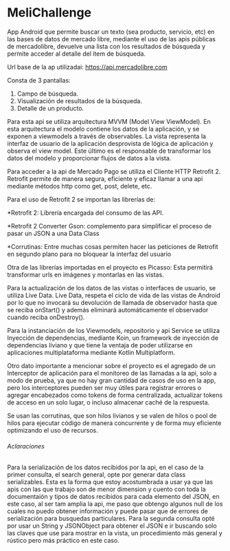 # MeliChallenge
App Android que permite buscar un texto (sea producto, servicio, etc) en  las bases de datos de mercado libre, mediante el uso de las apis públicas de mercadolibre, devuelve una lista con los resultados de búsqueda y permite acceder al detalle del ítem de búsqueda. 

Url base de la ap utilizadai: https://api.mercadolibre.com

Consta de 3 pantallas: 				

1. Campo de búsqueda.
2. Visualización de resultados de la búsqueda. 
3. Detalle de un producto. 

Para esta api se utiliza arquitectura MVVM (Model View ViewModel). En esta arquitectura el modelo contiene los datos de la aplicación, y se exponen a viewmodels a través de observables. La vista representa la interfaz de usuario de la aplicación desprovista de lógica de aplicación y observa el view model. Este último es el responsable de transformar los datos del modelo y proporcionar flujos de datos a la vista.

Para acceder a la api de Mercado Pago se utiliza el Cliente HTTP Retrofit 2. Retrofit permite de manera segura, eficiente  y eficaz llamar a una api mediante métodos http como get, post, delete, etc. 

Para el uso de Retrofit 2 se importan las librerías de: 

*Retrofit 2: Librería encargada del consumo de las API.

*Retrofit 2 Converter Gson: complemento para simplificar el proceso de pasar un JSON a una Data Class

*Corrutinas: Entre muchas cosas permiten hacer las peticiones de Retrofit en segundo plano para no bloquear la interfaz del usuario 
 
Otra de las librerías importadas en el proyecto es Picasso: Esta permitirá transformar urls en imágenes y montarlas en las vistas.

Para la actualización de los datos de las vistas o interfaces de usuario, se utiliza Live Data. Live Data, respeta el ciclo de vida de las vistas de Android por lo que no invocará su devolución de llamada de observador hasta que se reciba onStart() y además eliminará automáticamente el observador cuando reciba onDestroy().

Para la instanciación de los Viewmodels, repositorio y api Service se utiliza Inyección de dependencias, mediante Koin, un framework de inyección de dependencias liviano y que tiene la ventaja de poder utilizarse en aplicaciones multiplataforma mediante Kotlin Multiplatform. 

Otro dato importante a mencionar sobre el proyecto es el agregado de un Interceptor de aplicación para el monitoreo de las llamadas a la api, solo a modo de prueba, ya que no hay gran cantidad de casos de uso en la app, pero los interceptores pueden ser muy útiles para registrar errores o agregar encabezados como tokens  de forma centralizada, actualizar tokens de acceso en un solo lugar, o incluso almacenar caché de la respuesta. 

Se usan las corrutinas, que son hilos livianos y se valen de hilos o pool de hilos para ejecutar código de manera concurrente y de forma muy eficiente optimizando el uso de recursos.

###### Aclaraciones

Para la serialización de los datos recibidos por la api, en el caso de la primer consulta, el search general, opte por generar data class serializables. Esta es la forma que estoy acostumbrada a usar ya que las apis con las que trabajo son de menor dimension y cuento con toda la documentaión y tipos de datos recibidos para cada elemento del JSON, en este caso, al ser tam amplia la api, me paso que obtengo algunos null de los cuales no puedo obtener información y puede pasar que de errores de serialización para busquedas particulares. Para la segunda consulta opté por usar un String y JSONObject para obtener el JSON e ir buscando solo las claves que use para mostrar en la vista, un procedimiento más general y rústico pero más práctico en este caso. 

